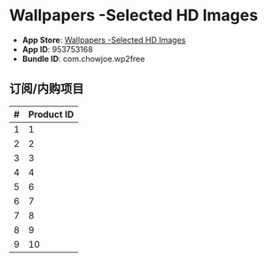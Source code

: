 # Wallpapers -Selected HD Images

- **App Store**: [Wallpapers -Selected HD Images](https://apps.apple.com/my/app/wallpapers-selecte.)
- **App ID**: 953753168  
- **Bundle ID**: com.chowjoe.wp2free  

## 订阅/内购项目

| #  | Product ID                                  |
|----|---------------------------------------------|
| 1  | 1 |
| 2  | 2 |
| 3  | 3 |
| 4  | 4 |
| 5  | 6 |
| 6  | 7 |
| 7  | 8 |
| 8  | 9 |
| 9  | 10 |
